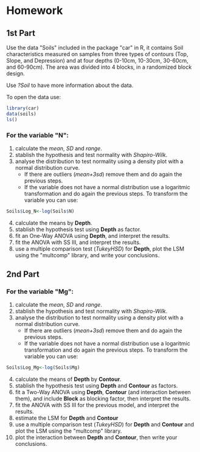 # Homework

## 1st Part

Use the data "Soils" included in the package "car"  in R, it contains Soil characteristics measured on samples from three types of contours 
(Top, Slope, and Depression) and at four depths (0-10cm, 10-30cm, 30-60cm, and 60-90cm). The area was divided into 4 blocks, 
in a randomized block design.

Use *?Soil* to have more information about the data.

To open the data use: 
```R
library(car) 
data(soils)
ls()
```
### For the variable "N": 
   
   1. calculate the *mean*, *SD* and *range*.
   2. stablish the  hypothesis and test normality with *Shapiro-Wilk*. 
   3. analyse the distribution to test normality using a density plot with a normal distribution curve.
      - If there are outliers (*mean+3sd*) remove them and do again the previous steps.
      - If the variable does not have a normal distribution use a logaritmic transformation and do again the previous steps.
      To transform the variable you can use:
```R 
Soils$Log_N<-log(Soils$N) 
```
   4. calculate the means by **Depth**.
   5. stablish the hypothesis test using **Depth** as factor.
   6. fit an One-Way ANOVA using **Depth**, and interpret the results.
   7. fit the ANOVA with SS III, and interpret the results.
   8. use a multiple comparison test (*TukeyHSD*) for **Depth**, plot the LSM using the "multcomp" library,  and write your conclusions.

## 2nd Part

### For the variable "Mg": 
   
   1. calculate the *mean*, *SD* and *range*.
   2. stablish the  hypothesis and test normality with *Shapiro-Wilk*. 
   3. analyse the distribution to test normality using a density plot with a normal distribution curve.
      - If there are outliers (*mean+3sd*) remove them and do again the previous steps.
      - If the variable does not have a normal distribution use a logaritmic transformation and do again the previous steps.
      To transform the variable you can use:
```R 
Soils$Log_Mg<-log(Soils$Mg) 
```
   4. calculate the means of **Depth** by **Contour**.
   5. stablish the hypothesis test using **Depth** and **Contour** as factors.
   6. fit a Two-Way ANOVA using **Depth**, **Contour** (and interaction between them), and include **Block** as blocking factor, then interpret the results.
   7. fit the ANOVA with SS III for the previous model, and interpret the results.
   8. estimate the LSM for **Depth** and **Contour**
   9. use a multiple comparison test (*TukeyHSD*) for **Depth** and **Contour** and plot the LSM using the "multcomp" library.
   10. plot the interaction between **Depth** and **Contour**, then write your conclusions.
